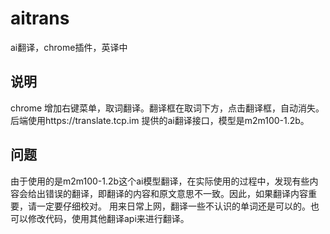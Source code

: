 # aitrans
ai翻译，chrome插件，英译中

## 说明
chrome 增加右键菜单，取词翻译。翻译框在取词下方，点击翻译框，自动消失。
后端使用https://translate.tcp.im 提供的ai翻译接口，模型是m2m100-1.2b。
## 问题
由于使用的是m2m100-1.2b这个ai模型翻译，在实际使用的过程中，发现有些内容会给出错误的翻译，即翻译的内容和原文意思不一致。因此，如果翻译内容重要，请一定要仔细校对。
用来日常上网，翻译一些不认识的单词还是可以的。也可以修改代码，使用其他翻译api来进行翻译。
